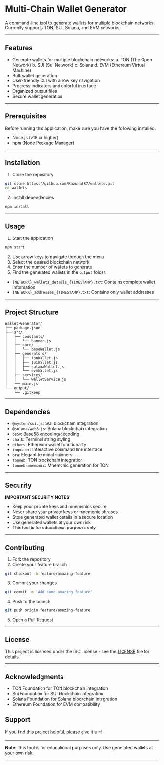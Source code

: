 # Multi-Chain Wallet Generator

A command-line tool to generate wallets for multiple blockchain networks. Currently supports TON, SUI, Solana, and EVM networks.

---

## Features

- Generate wallets for multiple blockchain networks:
a. TON (The Open Network)
b. SUI (Sui Network)
c. Solana
d. EVM (Ethereum Virtual Machine)
- Bulk wallet generation
- User-friendly CLI with arrow key navigation
- Progress indicators and colorful interface
- Organized output files
- Secure wallet generation

---

## Prerequisites

Before running this application, make sure you have the following installed:

- Node.js (v18 or higher)
- npm (Node Package Manager)

---

## Installation

1. Clone the repository

```bash
git clone https://github.com/Kazuha787/wallets.git
cd wallets
```

2. Install dependencies

```bash
npm install
```

---

## Usage

1. Start the application

```bash
npm start
```

2. Use arrow keys to navigate through the menu
3. Select the desired blockchain network
4. Enter the number of wallets to generate
5. Find the generated wallets in the `output` folder:
- `{NETWORK}_wallets_details_{TIMESTAMP}.txt`: Contains complete wallet information
- `{NETWORK}_addresses_{TIMESTAMP}.txt`: Contains only wallet addresses

---

## Project Structure

```
Wallet-Generator/
├── package.json
├── src/
│   ├── constants/
│   │   └── banner.js
│   ├── core/
│   │   └── baseWallet.js
│   ├── generators/
│   │   ├── tonWallet.js
│   │   ├── suiWallet.js
│   │   ├── solanaWallet.js
│   │   └── evmWallet.js
│   ├── services/
│   │   └── walletService.js
│   └── main.js
└── output/
    └── .gitkeep
```

---

## Dependencies

- `@mysten/sui.js`: SUI blockchain integration
- `@solana/web3.js`: Solana blockchain integration
- `bs58`: Base58 encoding/decoding
- `chalk`: Terminal string styling
- `ethers`: Ethereum wallet functionality
- `inquirer`: Interactive command line interface
- `ora`: Elegant terminal spinners
- `tonweb`: TON blockchain integration
- `tonweb-mnemonic`: Mnemonic generation for TON

---

## Security

**IMPORTANT SECURITY NOTES:**

- Keep your private keys and mnemonics secure
- Never share your private keys or mnemonic phrases
- Store generated wallet details in a secure location
- Use generated wallets at your own risk
- This tool is for educational purposes only

---

## Contributing

1. Fork the repository
2. Create your feature branch

```bash
git checkout -b feature/amazing-feature
```

3. Commit your changes

```bash
git commit -m 'Add some amazing feature'
```

4. Push to the branch

```bash
git push origin feature/amazing-feature
```

5. Open a Pull Request

---

## License

This project is licensed under the ISC License - see the [LICENSE](LICENSE) file for details

---

## Acknowledgments

- TON Foundation for TON blockchain integration
- Sui Foundation for SUI blockchain integration
- Solana Foundation for Solana blockchain integration
- Ethereum Foundation for EVM compatibility

## Support

If you find this project helpful, please give it a ⭐️!

---

**Note**: This tool is for educational purposes only. Use generated wallets at your own risk.

---
